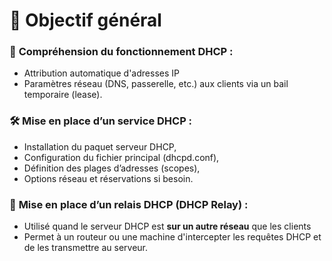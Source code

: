 # **🎯 Objectif général**

### 🧠 **Compréhension du fonctionnement DHCP** :
  - Attribution automatique d'adresses IP
  - Paramètres réseau (DNS, passerelle, etc.) aux clients via un bail temporaire (lease).


###  🛠️ **Mise en place d’un service DHCP** :
  - Installation du paquet serveur DHCP,
  - Configuration du fichier principal (dhcpd.conf),
  - Définition des plages d’adresses (scopes),
  - Options réseau et réservations si besoin.


###  🔁 **Mise en place d’un relais DHCP (DHCP Relay)** :
  - Utilisé quand le serveur DHCP est **sur un autre réseau** que les clients
  - Permet à un routeur ou une machine d'intercepter les requêtes DHCP et de les transmettre au serveur.


